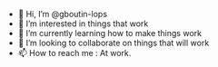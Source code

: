 - 👋 Hi, I’m @gboutin-lops
- 👀 I’m interested in things that work
- 🌱 I’m currently learning how to make things work
- 💞️ I’m looking to collaborate on things that will work
- 📫 How to reach me : At work.

<!---
gboutin-lops/gboutin-lops is a ✨ special ✨ repository because its `README.md` (this file) appears on your GitHub profile.
You can click the Preview link to take a look at your changes.
--->
